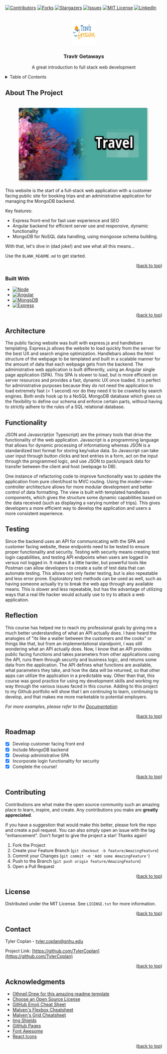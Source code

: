 <!-- Improved compatibility of back to top link: See: https://github.com/othneildrew/Best-README-Template/pull/73 -->
<a name="readme-top"></a>
<!--
*** Thanks for checking out the Best-README-Template. If you have a suggestion
*** that would make this better, please fork the repo and create a pull request
*** or simply open an issue with the tag "enhancement".
*** Don't forget to give the project a star!
*** Thanks again! Now go create something AMAZING! :D
-->



<!-- PROJECT SHIELDS -->
<!--
*** I'm using markdown "reference style" links for readability.
*** Reference links are enclosed in brackets [ ] instead of parentheses ( ).
*** See the bottom of this document for the declaration of the reference variables
*** for contributors-url, forks-url, etc. This is an optional, concise syntax you may use.
*** https://www.markdownguide.org/basic-syntax/#reference-style-links
-->
[![Contributors][contributors-shield]][contributors-url]
[![Forks][forks-shield]][forks-url]
[![Stargazers][stars-shield]][stars-url]
[![Issues][issues-shield]][issues-url]
[![MIT License][license-shield]][license-url]
[![LinkedIn][linkedin-shield]][linkedin-url]

<!-- PROJECT LOGO -->
<br />
<div align="center">
  <a href="https://github.com/TylerCoplan/cs465-fullstack/">
    <img src="public/images/logo.png" alt="Logo" width="80" height="80">
  </a>

  <h3 align="center">Travlr Getaways</h3>

  <p align="center">
    A great introduction to full stack web development
    <br />
</div>



<!-- TABLE OF CONTENTS -->
<details>
  <summary>Table of Contents</summary>
  <ol>
    <li>
      <a href="#about-the-project">About The Project</a>
      <ul>
        <li><a href="#built-with">Built With</a></li>
      </ul>
    </li>
    <li>
      <a href="#architecture">Architecture</a>
    </li>
    <li><a href="#functionality">Usage</a></li>
    <li><a href="#testing">Testing</a></li>
    <li><a href="#reflection">Reflection</a></li>
    <li><a href="#license">License</a></li>
    <li><a href="#contact">Contact</a></li>
    <li><a href="#acknowledgments">Acknowledgments</a></li>
  </ol>
</details>



<!-- ABOUT THE PROJECT -->
## About The Project

<br />
<div align="center">
  <a href="https://github.com/TylerCoplan/cs465-fullstack/">
    <img src="public/images/dive-site.png" alt="Logo" width="420" height="240">
  </a>
  <br>
</div>

This website is the start of a full-stack web application with a customer facing public site for booking
trips and an administrative application for managing the MongoDB backend.

Key features:
* Express front-end for fast user experience and SEO
* Angular backend for efficient server use and responsive, dynamic functionality
* MongoDB for NoSQL data handling, using mongoose schema building.

With that, let's dive in (dad joke!) and see what all this means...

Use the `BLANK_README.md` to get started.

<p align="right">(<a href="#readme-top">back to top</a>)</p>



### Built With

* [![Node][Node.js]][Node-url]
* [![Angular][Angular.io]][Angular-url]
* [![MongoDB][MongoDB]][MongoDB-url]
* [![Express][Express.js]][Express.js-url]

<p align="right">(<a href="#readme-top">back to top</a>)</p>



<!-- GETTING STARTED -->
## Architecture

The public facing website was built with express.js and handlebars templating. Express.js allows the
website to load quickly from the server for the best UX and search engine optimization. Handlebars 
allows the html structure of the webpage to be templated and built in a scalable manner for the amount
of data that each webpage gets from the backend. The administrative web application is built differently,
using an Angular single page application (SPA). This SPA is slower to load, but is more efficient on server
resources and provides a fast, dynamic UX once loaded. It is perfect for administrative purposes because
they do not need the application to load extremely fast (< 1 second) nor do they need it to be crawled
by search engines. Both ends hook up to a NoSQL MongoDB database which gives us the flexibility to define
our schema and enforce certain parts, without having to strictly adhere to the rules of a SQL relational database.


## Functionality

JSON and Javascript(or Typescript) are the primary tools that drive the functionality of the web application.
Javascript is a programming language that allows for dynamic processing of informationg whereas JSON is a
standardized text format for storing key/value data. So Javascript can take user input through button clicks
and text entries in a form, act on the input through the programmed logic, and use JSON to pack/unpack data
for transfer between the client and host (webpage to DB).

One instance of refactoring code to improve functionality was to update the application from pure client/host
to MVC routing. Using the model-view-controller architecture allows for more modular development and better
control of data formatting. The view is built with templated handlebars components, which gives the structure
some dynamic capabilities based on the data received (such as displaying a varying number of trips). This gives
developers a more efficient way to develop the application and users a more consistent experience.

## Testing

Since the backend uses an API for communicating with the SPA and customer facing website, these endpoints
need to be tested to ensure proper functionality and security. Testing with security means creating test
login capabilities, and testing API endpoints when users are logged in versus not logged in. It makes it a 
little harder, but powerful tools like Postman can allow developers to create a suite of test data that
can automate testing. This allows not only faster testing, but is also repeatable and less error prone.
Exploratory test methods can be used as well, such as having someone actually try to break the web app through
any available means. This is slower and less repeatable, but has the advantage of utilizing ways that a real
life hacker would actually use to try to attack a web application.

<!-- USAGE EXAMPLES -->
## Reflection

This course has helped me to reach my professional goals by giving me a much better understanding of what 
an API actually does. I have heard the analogies of "its like a waiter between the customers and the cooks"
or things like that, but from an implementational standpoint, I was still wondering what an API actually does.
Now, I know that an API provides public facing functions and takes parameters from other applications using the
API, runs them through security and business logic, and returns some data from the application. The API defines
what functions are available, what parameters they take, and how the data will be returned, so that other apps
can utilize the application in a predictable way. Other than that, this course was good practice for using my
development skills and working my way through the various issues faced in this course. Adding to this project
to my Github portfolio will show that I am continuing to learn, continuing to develop, and that makes me more
marketable to potential employers.

_For more examples, please refer to the [Documentation](https://example.com)_

<p align="right">(<a href="#readme-top">back to top</a>)</p>



<!-- ROADMAP -->
## Roadmap

- [x] Develop customer facing front end
- [x] Include MongoDB backend
- [x] Develop administrative SPA
- [x] Incorporate login functionality for security
- [x] Complete the course!

<p align="right">(<a href="#readme-top">back to top</a>)</p>



<!-- CONTRIBUTING -->
## Contributing

Contributions are what make the open source community such an amazing place to learn, inspire, and create. Any contributions you make are **greatly appreciated**.

If you have a suggestion that would make this better, please fork the repo and create a pull request. You can also simply open an issue with the tag "enhancement".
Don't forget to give the project a star! Thanks again!

1. Fork the Project
2. Create your Feature Branch (`git checkout -b feature/AmazingFeature`)
3. Commit your Changes (`git commit -m 'Add some AmazingFeature'`)
4. Push to the Branch (`git push origin feature/AmazingFeature`)
5. Open a Pull Request

<p align="right">(<a href="#readme-top">back to top</a>)</p>



<!-- LICENSE -->
## License

Distributed under the MIT License. See `LICENSE.txt` for more information.

<p align="right">(<a href="#readme-top">back to top</a>)</p>



<!-- CONTACT -->
## Contact

Tyler Coplan - tyler.coplan@snhu.edu

Project Link: [https://github.com/TylerCoplan](https://github.com/TylerCoplan)

<p align="right">(<a href="#readme-top">back to top</a>)</p>



<!-- ACKNOWLEDGMENTS -->
## Acknowledgments

* [Othneil Drew for this amazing readme template](https://github.com/othneildrew/Best-README-Template)
* [Choose an Open Source License](https://choosealicense.com)
* [GitHub Emoji Cheat Sheet](https://www.webpagefx.com/tools/emoji-cheat-sheet)
* [Malven's Flexbox Cheatsheet](https://flexbox.malven.co/)
* [Malven's Grid Cheatsheet](https://grid.malven.co/)
* [Img Shields](https://shields.io)
* [GitHub Pages](https://pages.github.com)
* [Font Awesome](https://fontawesome.com)
* [React Icons](https://react-icons.github.io/react-icons/search)

<p align="right">(<a href="#readme-top">back to top</a>)</p>



<!-- MARKDOWN LINKS & IMAGES -->
<!-- https://www.markdownguide.org/basic-syntax/#reference-style-links -->
[contributors-shield]: https://img.shields.io/github/contributors/othneildrew/Best-README-Template.svg?style=for-the-badge
[contributors-url]: https://github.com/othneildrew/Best-README-Template/graphs/contributors
[forks-shield]: https://img.shields.io/github/forks/othneildrew/Best-README-Template.svg?style=for-the-badge
[forks-url]: https://github.com/othneildrew/Best-README-Template/network/members
[stars-shield]: https://img.shields.io/github/stars/othneildrew/Best-README-Template.svg?style=for-the-badge
[stars-url]: https://github.com/othneildrew/Best-README-Template/stargazers
[issues-shield]: https://img.shields.io/github/issues/othneildrew/Best-README-Template.svg?style=for-the-badge
[issues-url]: https://github.com/othneildrew/Best-README-Template/issues
[license-shield]: https://img.shields.io/github/license/othneildrew/Best-README-Template.svg?style=for-the-badge
[license-url]: https://github.com/othneildrew/Best-README-Template/blob/master/LICENSE.txt
[linkedin-shield]: https://img.shields.io/badge/-LinkedIn-black.svg?style=for-the-badge&logo=linkedin&colorB=555
[linkedin-url]: www.linkedin.com/in/tyler-coplan
[product-screenshot]: images/screenshot.png
[Node.js]: https://img.shields.io/npm/v/npm
[Node-url]: https://nodejs.org/en/
[MongoDB]: https://img.shields.io/badge/MongoDB-v5.0-green
[MongoDB-url]: https://www.mongodb.com/
[Angular.io]: https://img.shields.io/badge/Angular-DD0031?style=for-the-badge&logo=angular&logoColor=white
[Angular-url]: https://angular.io/
[Express.js]: https://img.shields.io/badge/Express-v4.16.1-blue
[Express.js-url]: https://expressjs.com/